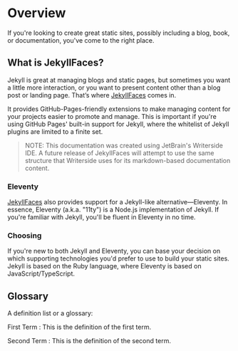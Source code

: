 # Overview

If you're looking to create great static sites, possibly including a blog, book, or documentation, you've come to the right place.

## What is JekyllFaces?

Jekyll is great at managing blogs and static pages, but sometimes you want a little more interaction, or you want to present content other than a blog post or landing page. That’s where [JekyllFaces](https://jekyllfaces.com/) comes in.

It provides GitHub-Pages-friendly extensions to make managing content for your projects easier to promote and manage. This is important if you're using GitHub Pages' built-in support for Jekyll, where the whitelist of Jekyll plugins are limited to a finite set.

> NOTE: This documentation was created using JetBrain's Writerside IDE. A future release of JekyllFaces will attempt to use the same structure that Writerside uses for its markdown-based documentation content. 

### Eleventy

[JekyllFaces](https://jekyllfaces.com/) also provides support for a Jekyll-like alternative&mdash;Eleventy. In essence, Eleventy (a.k.a. "11ty") is a Node.js implementation of Jekyll. If you're familiar with Jekyll, you'll be fluent in Eleventy in no time.

### Choosing

If you're new to both Jekyll and Eleventy, you can base your decision on which supporting technologies you'd prefer to use to build your static sites. Jekyll is based on the Ruby language, where Eleventy is based on JavaScript/TypeScript.

## Glossary

A definition list or a glossary:

First Term
: This is the definition of the first term.

Second Term
: This is the definition of the second term.
